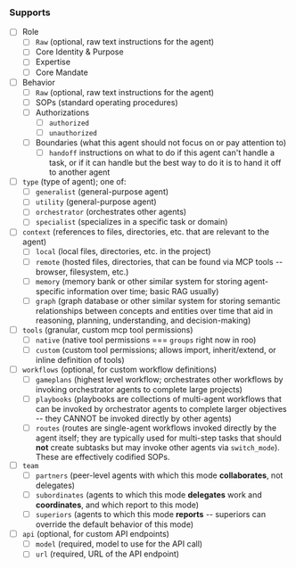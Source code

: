 ### Supports
- [ ] Role
  - [ ] `Raw` (optional, raw text instructions for the agent)
  - [ ] Core Identity & Purpose
  - [ ] Expertise
  - [ ] Core Mandate
- [ ] Behavior
  - [ ] `Raw` (optional, raw text instructions for the agent)
  - [ ] SOPs (standard operating procedures)
  - [ ] Authorizations
    - [ ] `authorized`
    - [ ] `unauthorized`
  - [ ] Boundaries (what this agent should not focus on or pay attention to)
    - [ ] `handoff` instructions on what to do if this agent can't handle a task, or if it can handle but the best way to do it is to hand it off to another agent
- [ ] `type` (type of agent); one of:
  - [ ] `generalist` (general-purpose agent)
  - [ ] `utility` (general-purpose agent)
  - [ ] `orchestrator` (orchestrates other agents)
  - [ ] `specialist` (specializes in a specific task or domain)
- [ ] `context` (references to files, directories, etc. that are relevant to the agent)
  - [ ] `local` (local files, directories, etc. in the project)
  - [ ] `remote` (hosted files, directories, that can be found via MCP tools -- browser, filesystem, etc.)
  - [ ] `memory` (memory bank or other similar system for storing agent-specific information over time; basic RAG usually)
  - [ ] `graph` (graph database or other similar system for storing semantic relationships between concepts and entities over time that aid in reasoning, planning, understanding, and decision-making)
- [ ] `tools` (granular, custom mcp tool permissions)
  - [ ] `native` (native tool permissions === `groups` right now in roo)
  - [ ] `custom` (custom tool permissions; allows import, inherit/extend, or inline definition of tools)
- [ ] `workflows` (optional, for custom workflow definitions)
  - [ ] `gameplans` (highest level workflow; orchestrates other workflows by invoking orchestrator agents to complete large projects)
  - [ ] `playbooks` (playbooks are collections of multi-agent workflows that can be invoked by orchestrator agents to complete larger objectives -- they CANNOT be invoked directly by other agents)
  - [ ] `routes` (routes are single-agent workflows invoked directly by the agent itself; they are typically used for multi-step tasks that should **not** create subtasks but may invoke other agents via `switch_mode`). These are effectively codified SOPs.
- [ ] `team` 
  - [ ] `partners` (peer-level agents with which this mode **collaborates**, not delegates)
  - [ ] `subordinates` (agents to which this mode **delegates** work and **coordinates**, and which report to this mode)
  - [ ] `superiors` (agents to which this mode **reports** -- superiors can override the default behavior of this mode)
- [ ] `api` (optional, for custom API endpoints)
  - [ ] `model` (required, model to use for the API call)
  - [ ] `url` (required, URL of the API endpoint)